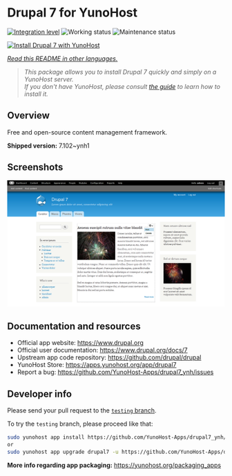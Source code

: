 <!--
N.B.: This README was automatically generated by <https://github.com/YunoHost/apps/tree/master/tools/readme_generator>
It shall NOT be edited by hand.
-->

# Drupal 7 for YunoHost

[![Integration level](https://dash.yunohost.org/integration/drupal7.svg)](https://ci-apps.yunohost.org/ci/apps/drupal7/) ![Working status](https://ci-apps.yunohost.org/ci/badges/drupal7.status.svg) ![Maintenance status](https://ci-apps.yunohost.org/ci/badges/drupal7.maintain.svg)

[![Install Drupal 7 with YunoHost](https://install-app.yunohost.org/install-with-yunohost.svg)](https://install-app.yunohost.org/?app=drupal7)

*[Read this README in other languages.](./ALL_README.md)*

> *This package allows you to install Drupal 7 quickly and simply on a YunoHost server.*  
> *If you don't have YunoHost, please consult [the guide](https://yunohost.org/install) to learn how to install it.*

## Overview

Free and open-source content management framework.


**Shipped version:** 7.102~ynh1

## Screenshots

![Screenshot of Drupal 7](./doc/screenshots/screenshot.png)

## Documentation and resources

- Official app website: <https://www.drupal.org>
- Official user documentation: <https://www.drupal.org/docs/7>
- Upstream app code repository: <https://github.com/drupal/drupal>
- YunoHost Store: <https://apps.yunohost.org/app/drupal7>
- Report a bug: <https://github.com/YunoHost-Apps/drupal7_ynh/issues>

## Developer info

Please send your pull request to the [`testing` branch](https://github.com/YunoHost-Apps/drupal7_ynh/tree/testing).

To try the `testing` branch, please proceed like that:

```bash
sudo yunohost app install https://github.com/YunoHost-Apps/drupal7_ynh/tree/testing --debug
or
sudo yunohost app upgrade drupal7 -u https://github.com/YunoHost-Apps/drupal7_ynh/tree/testing --debug
```

**More info regarding app packaging:** <https://yunohost.org/packaging_apps>
